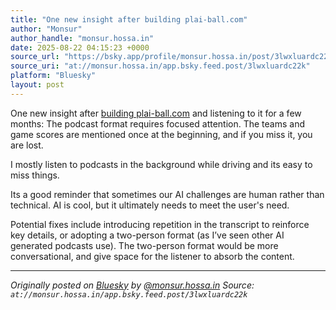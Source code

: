 ```yaml
---
title: "One new insight after building plai-ball.com"
author: "Monsur"
author_handle: "monsur.hossa.in"
date: 2025-08-22 04:15:23 +0000
source_url: "https://bsky.app/profile/monsur.hossa.in/post/3lwxluardc22k"
source_uri: "at://monsur.hossa.in/app.bsky.feed.post/3lwxluardc22k"
platform: "Bluesky"
layout: post
---
```


One new insight after [building plai-ball.com](https://bsky.app/profile/monsur.hossa.in/post/3luqdhdmcqs22) and listening to it for a few months: The podcast format requires focused attention. The teams and game scores are mentioned once at the beginning, and if you miss it, you are lost.

I mostly listen to podcasts in the background while driving and its easy to miss things.

Its a good reminder that sometimes our AI challenges are human rather than technical. AI is cool, but it ultimately needs to meet the user's need.

Potential fixes include introducing repetition in the transcript to reinforce key details, or adopting a two-person format (as I’ve seen other AI generated podcasts use). The two-person format would be more conversational, and give space for the listener to absorb the content.

<!--more-->

---

*Originally posted on [Bluesky](https://bsky.app/profile/monsur.hossa.in/post/3lwxluardc22k) by [@monsur.hossa.in](https://bsky.app/profile/monsur.hossa.in)*
*Source: `at://monsur.hossa.in/app.bsky.feed.post/3lwxluardc22k`*
